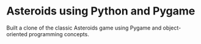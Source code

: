 # Asteroids using Python and Pygame

Built a clone of the classic Asteroids game using Pygame and object-oriented programming concepts.